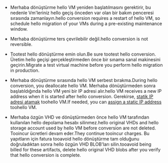 
* <span data-ttu-id="b10e3-101">Merhaba dönüştürme hello VM yeniden başlatılmasını gerektirir, bu nedenle Vm'leriniz hello geçiş önceden var olan bir bakım penceresi sırasında zamanlayın.</span><span class="sxs-lookup"><span data-stu-id="b10e3-101">hello conversion requires a restart of hello VM, so schedule hello migration of your VMs during a pre-existing maintenance window.</span></span> 

* <span data-ttu-id="b10e3-102">Merhaba dönüştürme ters çevrilebilir değil.</span><span class="sxs-lookup"><span data-stu-id="b10e3-102">hello conversion is not reversible.</span></span> 

* <span data-ttu-id="b10e3-103">Tootest hello dönüştürme emin olun.</span><span class="sxs-lookup"><span data-stu-id="b10e3-103">Be sure tootest hello conversion.</span></span> <span data-ttu-id="b10e3-104">Üretim hello geçişi gerçekleştirmeden önce bir sınama sanal makinesini geçirin.</span><span class="sxs-lookup"><span data-stu-id="b10e3-104">Migrate a test virtual machine before you perform hello migration in production.</span></span>

* <span data-ttu-id="b10e3-105">Merhaba dönüştürme sırasında hello VM serbest bırakma.</span><span class="sxs-lookup"><span data-stu-id="b10e3-105">During hello conversion, you deallocate hello VM.</span></span> <span data-ttu-id="b10e3-106">Merhaba dönüştürmeden sonra başlatıldığında hello VM yeni bir IP adresi alır.</span><span class="sxs-lookup"><span data-stu-id="b10e3-106">hello VM receives a new IP address when it is started after hello conversion.</span></span> <span data-ttu-id="b10e3-107">Gerekirse, [statik IP adresi atamak](../articles/virtual-network/virtual-network-ip-addresses-overview-arm.md) toohello VM.</span><span class="sxs-lookup"><span data-stu-id="b10e3-107">If needed, you can [assign a static IP address](../articles/virtual-network/virtual-network-ip-addresses-overview-arm.md) toohello VM.</span></span>

* <span data-ttu-id="b10e3-108">Merhaba özgün VHD ve dönüştürmeden önce hello VM tarafından kullanılan hello depolama hesabı silinmez.</span><span class="sxs-lookup"><span data-stu-id="b10e3-108">hello original VHDs and hello storage account used by hello VM before conversion are not deleted.</span></span> <span data-ttu-id="b10e3-109">Tooincur ücretleri devam eder.</span><span class="sxs-lookup"><span data-stu-id="b10e3-109">They continue tooincur charges.</span></span> <span data-ttu-id="b10e3-110">Bu yapıtların için fatura tooavoid hello dönüştürme tam olduğunu doğruladıktan sonra hello özgün VHD BLOB'ları silin.</span><span class="sxs-lookup"><span data-stu-id="b10e3-110">tooavoid being billed for these artifacts, delete hello original VHD blobs after you verify that hello conversion is complete.</span></span>
